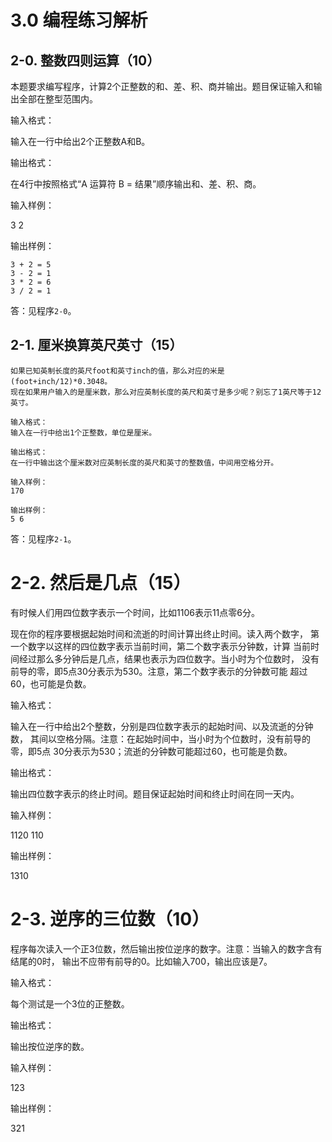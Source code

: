 # 3.0 编程练习解析

## 2-0. 整数四则运算（10）

本题要求编写程序，计算2个正整数的和、差、积、商并输出。题目保证输入和输出全部在整型范围内。

输入格式：

输入在一行中给出2个正整数A和B。

输出格式：

在4行中按照格式“A 运算符 B = 结果”顺序输出和、差、积、商。

输入样例：

3 2

输出样例：

```
3 + 2 = 5
3 - 2 = 1
3 * 2 = 6
3 / 2 = 1
```

答：见程序`2-0`。

## 2-1. 厘米换算英尺英寸（15）

```
如果已知英制长度的英尺foot和英寸inch的值，那么对应的米是(foot+inch/12)*0.3048。
现在如果用户输入的是厘米数，那么对应英制长度的英尺和英寸是多少呢？别忘了1英尺等于12英寸。

输入格式：
输入在一行中给出1个正整数，单位是厘米。

输出格式：
在一行中输出这个厘米数对应英制长度的英尺和英寸的整数值，中间用空格分开。

输入样例：
170

输出样例：
5 6
```

答：见程序`2-1`。

# 2-2. 然后是几点（15）

有时候人们用四位数字表示一个时间，比如1106表示11点零6分。

现在你的程序要根据起始时间和流逝的时间计算出终止时间。读入两个数字，
第一个数字以这样的四位数字表示当前时间，第二个数字表示分钟数，计算
当前时间经过那么多分钟后是几点，结果也表示为四位数字。当小时为个位数时，
没有前导的零，即5点30分表示为530。注意，第二个数字表示的分钟数可能
超过60，也可能是负数。

输入格式：

输入在一行中给出2个整数，分别是四位数字表示的起始时间、以及流逝的分钟数，
其间以空格分隔。注意：在起始时间中，当小时为个位数时，没有前导的零，即5点
30分表示为530；流逝的分钟数可能超过60，也可能是负数。

输出格式：

输出四位数字表示的终止时间。题目保证起始时间和终止时间在同一天内。

输入样例：

1120 110

输出样例：

1310

# 2-3. 逆序的三位数（10）

程序每次读入一个正3位数，然后输出按位逆序的数字。注意：当输入的数字含有结尾的0时，
输出不应带有前导的0。比如输入700，输出应该是7。

输入格式：

每个测试是一个3位的正整数。

输出格式：

输出按位逆序的数。

输入样例：

123

输出样例：

321
